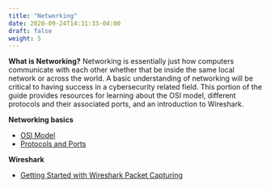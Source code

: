 ```yaml
---
title: "Networking"
date: 2020-09-24T14:31:33-04:00
draft: false
weight: 5
---
```


**What is Networking?**
Networking is essentially just how computers communicate with each other whether that be inside the same local network or across the world. A basic understanding of networking will be critical to having success in a cybersecurity related field. This portion of the guide provides resources for learning about the OSI model, different protocols and their associated ports, and an introduction to Wireshark.

**Networking basics**
+ [OSI Model](https://www.cloudflare.com/learning/ddos/glossary/open-systems-interconnection-model-osi/)
+ [Protocols and Ports](https://docs.microsoft.com/en-us/learn/modules/network-fundamentals/)

**Wireshark**
+ [Getting Started with Wireshark Packet Capturing](https://www.howtogeek.com/104278/how-to-use-wireshark-to-capture-filter-and-inspect-packets/)
